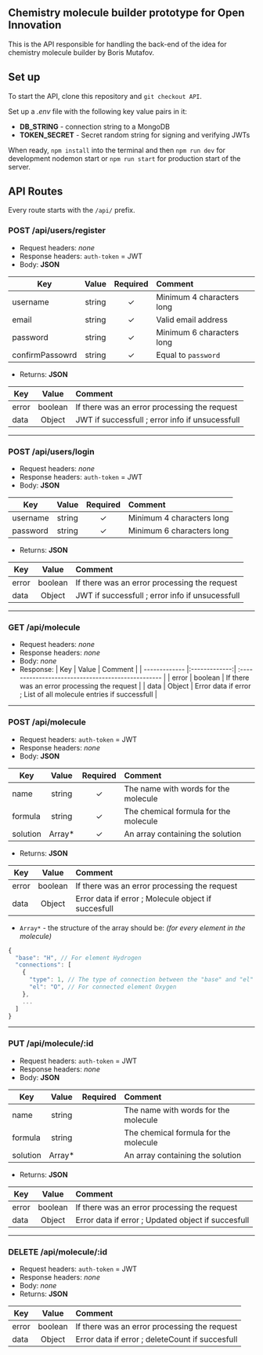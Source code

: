 ## Chemistry molecule builder prototype for Open Innovation
This is the API responsible for handling the back-end of the idea for chemistry molecule builder by Boris Mutafov. 

## Set up
To start the API, clone this repository and `git checkout API`.

Set up a *.env* file with the following key value pairs in it:
- **DB_STRING** - connection string to a MongoDB
- **TOKEN_SECRET** - Secret random string for signing and verifying JWTs

When ready, `npm install` into the terminal and then `npm run dev` for development nodemon start or `npm run start` for production start of the server.

## API Routes
Every route starts with the `/api/` prefix.

### POST /api/users/register
- Request headers: *none*
- Response headers: `auth-token` = JWT  
- Body: **JSON**

| Key            | Value         | Required | Comment                            |
| -------------  |:-------------:| :-------:| :--------------------------------- |
| username       | string        |✓         | Minimum 4 characters long         |
| email          | string        |✓         | Valid email address               |
| password       | string        |✓         | Minimum 6 characters long         |
| confirmPassowrd| string        |✓         | Equal to `password`               |
- Returns: **JSON**

| Key            | Value         |  Comment                                           |
| -------------  |:-------------:| :------------------------------------------------- |
| error          | boolean       | If there was an error processing the request       |
| data           | Object        | JWT if successfull ; error info if unsucessfull    |

--- 

### POST /api/users/login
- Request headers: *none*
- Response headers: `auth-token` = JWT
- Body: **JSON**

| Key            | Value         | Required | Comment                            |
| -------------  |:-------------:| :-------:| :--------------------------------- |
| username       | string        |✓         | Minimum 4 characters long         |
| password       | string        |✓         | Minimum 6 characters long         |
- Returns: **JSON**

| Key            | Value         |  Comment                                           |
| -------------  |:-------------:| :------------------------------------------------- |
| error          | boolean       | If there was an error processing the request       |
| data           | Object        | JWT if successfull ; error info if unsucessfull    |

---

### GET /api/molecule
- Request headers: *none*
- Response headers: *none*
- Body: *none*
- Response: 
| Key            | Value         |  Comment                                           |
| -------------  |:-------------:| :------------------------------------------------- |
| error          | boolean       | If there was an error processing the request       |
| data           | Object        | Error data if error ; List of all molecule entries if successfull |

---

### POST /api/molecule
- Request headers: `auth-token` = JWT
- Response headers: *none*
- Body: **JSON**

| Key            | Value         | Required | Comment                              |
| -------------  |:-------------:| :-------:| :----------------------------------- |
| name           | string        |✓         | The name with words for the molecule |
| formula        | string        |✓         | The chemical formula for the molecule|
| solution       | Array*        |✓         | An array containing the solution     |
- Returns: **JSON**

| Key            | Value         |  Comment                                           |
| -------------  |:-------------:| :------------------------------------------------- |
| error          | boolean       | If there was an error processing the request       |
| data           | Object        | Error data if error ; Molecule object if succesfull|
- `Array*` - the structure of the array should be: *(for every element in the molecule)*
```js
{
  "base": "H", // For element Hydrogen
  "connections": [
    {
      "type": 1, // The type of connection between the "base" and "el" (how many lines are drawn to connect them)
      "el": "O", // For connected element Oxygen
    },
    ...
  ]
}
```
---

### PUT /api/molecule/:id
- Request headers: `auth-token` = JWT
- Response headers: *none*
- Body: **JSON**

| Key            | Value         | Required | Comment                              |
| -------------  |:-------------:| :-------:| :----------------------------------- |
| name           | string        |          | The name with words for the molecule |
| formula        | string        |          | The chemical formula for the molecule|
| solution       | Array*        |          | An array containing the solution     |
- Returns: **JSON**

| Key            | Value         |  Comment                                           |
| -------------  |:-------------:| :------------------------------------------------- |
| error          | boolean       | If there was an error processing the request       |
| data           | Object        | Error data if error ; Updated object if succesfull |

---

### DELETE /api/molecule/:id
- Request headers: `auth-token` = JWT
- Response headers: *none*
- Body: *none*
- Returns: **JSON**

| Key            | Value         |  Comment                                           |
| -------------  |:-------------:| :------------------------------------------------- |
| error          | boolean       | If there was an error processing the request       |
| data           | Object        | Error data if error ; deleteCount if succesfull    |

